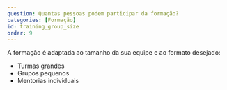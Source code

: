 ```yaml
---
question: Quantas pessoas podem participar da formação?
categories: [Formação]
id: training_group_size
order: 9
---
```


A formação é adaptada ao tamanho da sua equipe e ao formato desejado:
- Turmas grandes
- Grupos pequenos
- Mentorias individuais